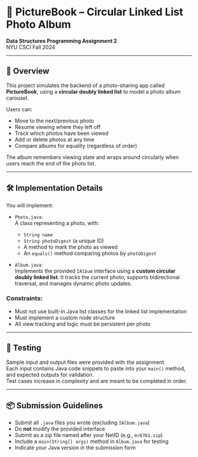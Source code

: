 # 📸 PictureBook – Circular Linked List Photo Album

**Data Structures Programming Assignment 2**  
NYU CSCI Fall 2024

---

## 📄 Overview

This project simulates the backend of a photo-sharing app called **PictureBook**, using a **circular doubly linked list** to model a photo album carousel.

Users can:
- Move to the next/previous photo
- Resume viewing where they left off
- Track which photos have been viewed
- Add or delete photos at any time
- Compare albums for equality (regardless of order)

The album remembers viewing state and wraps around circularly when users reach the end of the photo list.

---

## 🛠️ Implementation Details

You will implement:

- `Photo.java`:  
  A class representing a photo, with:
  - `String name`
  - `String photoDigest` (a unique ID)
  - A method to mark the photo as viewed
  - An `equals()` method comparing photos by `photoDigest`

- `Album.java`:  
  Implements the provided `IAlbum` interface using a **custom circular doubly linked list**. It tracks the current photo, supports bidirectional traversal, and manages dynamic photo updates.

### Constraints:
- Must not use built-in Java list classes for the linked list implementation
- Must implement a custom node structure
- All view tracking and logic must be persistent per photo

---

## 🧪 Testing

Sample input and output files were provided with the assignment.  
Each input contains Java code snippets to paste into your `main()` method, and expected outputs for validation.  
Test cases increase in complexity and are meant to be completed in order.

---

## 📦 Submission Guidelines

- Submit all `.java` files you wrote (excluding `IAlbum.java`)
- Do **not** modify the provided interface
- Submit as a zip file named after your NetID (e.g., `mr6761.zip`)
- Include a `main(String[] args)` method in `Album.java` for testing
- Indicate your Java version in the submission form
